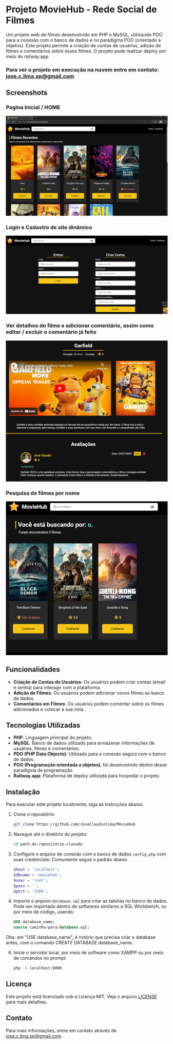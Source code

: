 # Projeto MovieHub - Rede Social de Filmes

Um projeto web de filmes desenvolvido em PHP e MySQL, utilizando PDO para a conexão com o banco de dados e no paradigma POO (orientado a objetos). Este projeto permite a criação de contas de usuários, adição de filmes e comentários sobre esses filmes. O projeto pode realizar deploy por meio do railway.app.
### Para ver o projeto em execução na nuvem entre em contato: jose.c.lima.sp@gmail.com


## Screenshots

### Pagina Inicial / HOME
![Home](img/readme/home.png)

### Login e Cadastro de site dinâmico
![Login / Register](img/readme/auth.png)

### Ver detalhes do filme e adicionar comentário, assim como editar / excluir o comentário já feito
![Movie Details](img/readme/movie.png)

### Pesquisa de filmes por nome
![Search Movies](img/readme/search.png)

## Funcionalidades

- **Criação de Contas de Usuários**: Os usuários podem criar contas (email e senha) para interagir com a plataforma.
- **Adição de Filmes**: Os usuários podem adicionar novos filmes ao banco de dados.
- **Comentários em Filmes**: Os usuários podem comentar sobre os filmes adicionados e colocar a sua nota .

## Tecnologias Utilizadas

- **PHP**: Linguagem principal do projeto.
- **MySQL**: Banco de dados utilizado para armazenar informações de usuários, filmes e comentários.
- **PDO (PHP Data Objects)**: Utilizado para a conexão segura com o banco de dados.
- **POO (Programação orientada a objetos)**, foi desenvolvido dentro desse paradigma de programação.
- **Railway.app**: Plataforma de deploy utilizada para hospedar o projeto.

## Instalação

Para executar este projeto localmente, siga as instruções abaixo:

1. Clone o repositório:
    ``` bash
    git clone https://github.com/JoseClaudiolima/MovieHub
    ```

2. Navegue até o diretório do projeto:
    ``` bash
    cd path-do-repositório-clonado
    ```

3. Configure o arquivo de conexão com o banco de dados `config.php` com suas credenciais:
    Comumente segue o padrão abaixo
    ```php
    $host = 'localhost';
    $dbname = 'moviehub';
    $user = 'root';
    $pass = '';
    $port = '3306';
    ```

4. Importe o arquivo `database.sql` para criar as tabelas no banco de dados.
    Pode ser importado dentro de softwares similares a SQL Workbench, ou por meio de código, usando:
    ```sql
    USE database_name;
    source caminho/para/database.sql;
    ```
  Obs: em "USE database_name", é notório que precisa criar o database antes, com o comando CREATE DATABASE database_name.


6. Inicie o servidor local, por meio de software como XAMPP ou por meio de comandos no prompt:
    ```bash
    php -S localhost:8080
    ```


## Licença

Este projeto está licenciado sob a Licença MIT. Veja o arquivo [LICENSE](LICENSE) para mais detalhes.

## Contato

Para mais informações, entre em contato através de [jose.c.lima.sp@gmail.com](mailto:jose.c.lima.sp@gmail.com).
